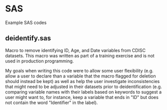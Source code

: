# SAS
Example SAS codes

## deidentify.sas
Macro to remove identifying ID, Age, and Date variables from CDISC datasets.  This macro was written as part of a training exercise and is not used in production programming.

My goals when writing this code were to allow some user flexibility (e.g. allow a user to declare than a variable that the macro flagged for deletion should instead be kept) as well as help the user investigate inconsistencies that might need to be adjusted in their datasets prior to deidentification (e.g. comparing variable names with their labels based on keywords to suggest a user might want to, for instance, keep a variable that ends in "ID" but does not contain the word "Identifier" in the label).
